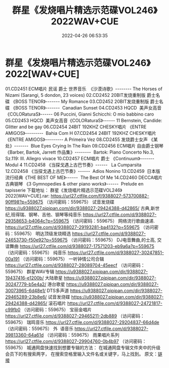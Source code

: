 ﻿---
title: 群星《发烧唱片精选示范碟VOL246》2022WAV+CUE
date: 2022-04-26 06:53:35
categories: 试音碟、非卖品、发烧碟
tags: 纯音乐
---
# 群星《发烧唱片精选示范碟VOL246》2022[WAV+CUE]

01.CD2451 ECM唱片 民谣 爵士
世界音乐  《沙漠诗歌》--------
The Horses of Nizami (Sarangi, 5 dondon, 23
voices)
02.CD2452
20BIT发烧重制版 爵士名碟 《BOSS TENOR》-------
My Romance
03.CD2452
20BIT发烧重制版 爵士名碟 《BOSS TENOR》-------  Canadian
Sunset
04.CD2453
HQCD  美声女高音《COLORaturaS》------
06 Puccini, Gianni Schicchi: O mio babbino caro
05.CD2453
HQCD  美声女高音《COLORaturaS》------
11 Bernstein, Candide: Glitter and be gay
06.CD2454 24BIT 192KHZ CHESKY唱片
《ENTRE AMIGOS》---------  Bahia Com H
07.CD2454 24BIT 192KHZ CHESKY唱片
《ENTRE AMIGOS》--------- A Primeira Vez
08.CD2455
发烧爵士女声 《某处》-------  Blue Eyes Crying In The
Rain
09.CD2456 ECM唱片 自由爵士钢琴 《Barber,
Bartok, Jarrett 作品集》--------  Bartok: Piano
Concerto No.3, Sz.119: III. Allegro vivace
10.CD2457
ECM唱片 爵士 《Continuum》-------  Modul 4
11.CD2458
《当探戈遇上古巴节奏》------   La
Cumparsita
12.CD2458
《当探戈遇上古巴节奏》------  Adios Nonino
13.CD2459  日本版
流行经典《THE BEST OF ME》------  The Best Of
Me
14.CD2460
DECCA唱片 古典钢琴 《3 Gymnopedies & other piano
works》------  Prelude en tapisserie
下载地址：
群星《发烧唱片精选示范碟VOL246》2022[WAV+CUE].rar: https://url27.ctfile.com/f/9388027-573700882-90ff98?p=559675
（访问密码：559675）
试音发烧碟
https://u9388027.pipipan.com/dir/9388027-29424388-d42865/
古典,新世纪,班得瑞、钢琴、吉他、钢琴等纯音乐
https://url27.ctfile.com/d/9388027-29358653-b4064c?p=559675
（访问密码：559675）
网络流行歌曲速递.
https://url27.ctfile.com/d/9388027-29193281-ba4132?p=559675
（访问密码：559675）
明达顶级发烧精选
https://url27.ctfile.com/d/9388027-24653730-f50e92?p=559675
（访问密码：559675）
DJ电音舞曲,的士高, 交谊舞曲
https://url27.ctfile.com/d/9388027-17571203-eb9a6a?p=559675
（访问密码：559675）
纯音乐
https://url27.ctfile.com/d/9388027-30247851-00a191
（访问密码：559675）
一听钟情公司合辑
https://url27.ctfile.com/d/9388027-28089704-45eecf
（访问密码：559675）
群星WAV专辑
https://u9388027.pipipan.com/dir/9388027-19437416-e1200b/
大陆歌星
https://u9388027.pipipan.com/dir/9388027-30247779-b5e4a2/
港台歌星
https://u9388027.pipipan.com/dir/9388027-30073965-6d48e1/
DTS多声道
https://u9388027.pipipan.com/dir/9388027-29465289-23b8e6/
试音发烧碟
https://u9388027.pipipan.com/dir/9388027-29424388-d42865/
滚石唱片
https://url27.ctfile.com/d/9388027-24721817-c99fb0
（访问密码：559675）
宝丽金唱片
https://url27.ctfile.com/d/9388027-29465211-2db889
（访问密码：559675）
瑞鸣音乐
https://url27.ctfile.com/d/9388027-29204837-66d4de
（访问密码：559675）
外  语音乐
https://url27.ctfile.com/d/9388027-39813360-64a61d
（访问密码：559675）
雨果唱片系列
https://url27.ctfile.com/d/9388027-29904760-0b4b97
（访问密码：559675）
城通网盘快速找到想要专辑的方法：
在城通网盘专辑文件夹中的升级会员下的有搜索两字，
在搜索空格里输入文件名或关键字，马上找到。
原文：[链接](https://blog.sina.com.cn/s/blog_1647c7e7601030wvi.html)